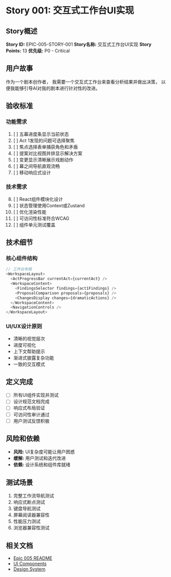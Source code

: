# Story 001: 交互式工作台UI实现

## Story概述
**Story ID:** EPIC-005-STORY-001
**Story名称:** 交互式工作台UI实现
**Story Points:** 13
**优先级:** P0 - Critical

## 用户故事
作为一个剧本创作者，
我需要一个交互式工作台来查看分析结果并做出决策，
以便我能够引导AI对我的剧本进行针对性的改进。

## 验收标准

### 功能需求
1. [ ] 五幕进度条显示当前状态
2. [ ] Act 1发现的问题可选择聚焦
3. [ ] 焦点选择表单捕获角色和矛盾
4. [ ] 提案对比视图并排显示解决方案
5. [ ] 变更显示清晰展示戏剧动作
6. [ ] 幕之间导航直观流畅
7. [ ] 移动响应式设计

### 技术需求
8. [ ] React组件模块化设计
9. [ ] 状态管理使用Context或Zustand
10. [ ] 优化渲染性能
11. [ ] 可访问性标准符合WCAG
12. [ ] 组件单元测试覆盖

## 技术细节

### 核心组件结构
```typescript
// 工作台布局
<WorkspaceLayout>
  <ActProgressBar currentAct={currentAct} />
  <WorkspaceContent>
    <FindingsSelector findings={act1Findings} />
    <ProposalComparison proposals={proposals} />
    <ChangesDisplay changes={dramaticActions} />
  </WorkspaceContent>
  <NavigationControls />
</WorkspaceLayout>
```

### UI/UX设计原则
- 清晰的视觉层次
- 进度可视化
- 上下文帮助提示
- 渐进式披露复杂功能
- 一致的交互模式

## 定义完成
- [ ] 所有UI组件实现并测试
- [ ] 设计规范文档完成
- [ ] 响应式布局验证
- [ ] 可访问性审计通过
- [ ] 用户测试反馈积极

## 风险和依赖
- **风险:** UI复杂度可能让用户困惑
- **缓解:** 用户测试和迭代改进
- **依赖:** 设计系统和组件库就绪

## 测试场景
1. 完整工作流导航测试
2. 响应式断点测试
3. 键盘导航测试
4. 屏幕阅读器兼容性
5. 性能压力测试
6. 浏览器兼容性测试

## 相关文档
- [Epic 005 README](./README.md)
- [UI Components](../../../components/workspace/)
- [Design System](../../../docs/design-system.md)